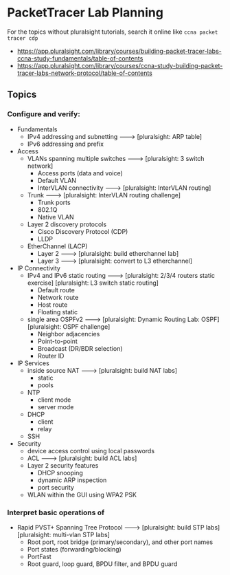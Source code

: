 # PacketTracer Lab Planning

For the topics without pluralsight tutorials, search it online like `ccna packet tracer cdp`

- https://app.pluralsight.com/library/courses/building-packet-tracer-labs-ccna-study-fundamentals/table-of-contents
- https://app.pluralsight.com/library/courses/ccna-study-building-packet-tracer-labs-network-protocol/table-of-contents

## Topics
### Configure and verify:
- Fundamentals
    - IPv4 addressing and subnetting    ---> [pluralsight: ARP table]
    - IPv6 addressing and prefix
- Access
    - VLANs spanning multiple switches    ---> [pluralsight: 3 switch network]
        - Access ports (data and voice)
        - Default VLAN
        - InterVLAN connectivity    ---> [pluralsight: InterVLAN routing]
    - Trunk    ---> [pluralsight: InterVLAN routing challenge]
        - Trunk ports
        - 802.1Q
        - Native VLAN
    - Layer 2 discovery protocols
        - Cisco Discovery Protocol (CDP)
        - LLDP
    - EtherChannel (LACP)
        - Layer 2    ---> [pluralsight: build etherchannel lab]
        - Layer 3    ---> [pluralsight: convert to L3 etherchannel]
- IP Connectivity
    - IPv4 and IPv6 static routing    ---> [pluralsight: 2/3/4 routers static exercise] [pluralsight: L3 switch static routing]
        - Default route
        - Network route
        - Host route
        - Floating static
    - single area OSPFv2    ---> [pluralsight: Dynamic Routing Lab: OSPF] [pluralsight: OSPF challenge]
        - Neighbor adjacencies
        - Point-to-point
        - Broadcast (DR/BDR selection)
        - Router ID
- IP Services
    - inside source NAT    ---> [pluralsight: build NAT labs]
        - static
        - pools
    - NTP
        - client mode
        - server mode
    - DHCP
        - client
        - relay
    - SSH
- Security
    - device access control using local passwords
    - ACL    ---> [pluralsight: build ACL labs]
    - Layer 2 security features
        - DHCP snooping
        - dynamic ARP inspection
        - port security
    - WLAN within the GUI using WPA2 PSK

### Interpret basic operations of
- Rapid PVST+ Spanning Tree Protocol    ---> [pluralsight: build STP labs] [pluralsight: multi-vlan STP labs]
    - Root port, root bridge (primary/secondary), and other port names
    - Port states (forwarding/blocking)
    - PortFast
    - Root guard, loop guard, BPDU filter, and BPDU guard
